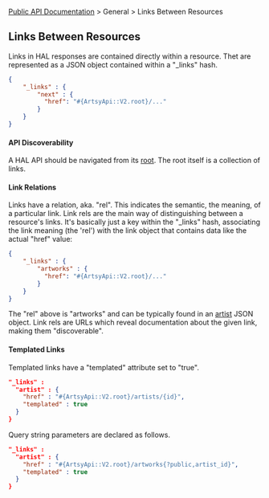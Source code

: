 [Public API Documentation](/v2) &gt; General &gt; Links Between Resources

## Links Between Resources

Links in HAL responses are contained directly within a resource. Thet are represented as a JSON object contained within a "\_links" hash.

``` json
{
    "_links" : {
        "next" : {
          "href": "#{ArtsyApi::V2.root}/..."
        }
    }
}
```

#### API Discoverability

A HAL API should be navigated from its [root](#{ArtsyApi::V2.root}). The root itself is a collection of links.

#### Link Relations

Links have a relation, aka. "rel". This indicates the semantic, the meaning, of a particular link. Link rels are the main way of distinguishing between a resource's links. It's basically just a key within the "\_links" hash, associating the link meaning (the 'rel') with the link object that contains data like the actual "href" value:

``` json
{
    "_links" : {
        "artworks" : {
          "href": "#{ArtsyApi::V2.root}/..."
        }
    }
}
```

The "rel" above is "artworks" and can be typically found in an [artist](/v2/docs/artists) JSON object. Link rels are URLs which reveal documentation about the given link, making them "discoverable".

#### Templated Links

Templated links have a "templated" attribute set to "true".

```json
"_links" :
  "artist" : {
    "href" : "#{ArtsyApi::V2.root}/artists/{id}",
    "templated" : true
  }
}
```

Query string parameters are declared as follows.

```json
"_links" :
  "artist" : {
    "href" : "#{ArtsyApi::V2.root}/artworks{?public,artist_id}",
    "templated" : true
  }
}
```
